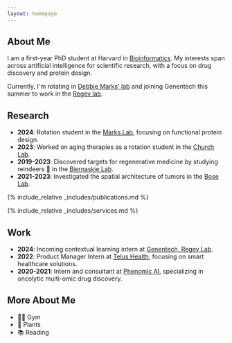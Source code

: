 ```yaml
---
layout: homepage
---
```


## About Me

I am a first-year PhD student at Harvard in [Bioinformatics](https://dbmi.hms.harvard.edu/education/phd-program/big-phd-track). My interests span across artificial intelligence for scientific research, with a focus on drug discovery and protein design.

Currently, I'm rotating in [Debbie Marks' lab](https://www.deboramarkslab.com) and joining Genentech this summer to work in the [Regev lab](https://www.gene.com/scientists/our-scientists/aviv-regev).

## Research

- **2024**: Rotation student in the [Marks Lab](https://www.deboramarkslab.com), focusing on functional protein design.
- **2023**: Worked on aging therapies as a rotation student in the [Church Lab](https://churchlab.hms.harvard.edu).
- **2019-2023**: Discovered targets for regenerative medicine by studying reindeers 🦌 in the [Biernaskie Lab](https://vet.ucalgary.ca/labs/biernaskie/home?utm_source=biernaskie&utm_medium=redirect&utm_campaign=redirect).
- **2021-2023**: Investigated the spatial architecture of tumors in the [Bose Lab](https://cumming.ucalgary.ca/departments/bmb/profiles/dr-pinaki-bose).

{% include_relative _includes/publications.md %}

{% include_relative _includes/services.md %}

## Work

- **2024**: Incoming contextual learning intern at [Genentech, Regev Lab](https://www.gene.com/scientists/our-scientists/aviv-regev).
- **2022**: Product Manager Intern at [Telus Health](https://www.telus.com/en/business/medium-large/enterprise-solutions/internet-of-things), focusing on smart healthcare solutions.
- **2020-2021**: Intern and consultant at [Phenomic AI](https://phenomic.ai), specializing in oncolytic multi-omic drug discovery.

## More About Me

- 🏋️‍♂️ Gym
- 🌱 Plants
- 📚 Reading
